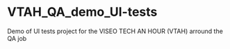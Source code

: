 # VTAH_QA_demo_UI-tests
Demo of UI tests project for the VISEO TECH AN HOUR (VTAH) arround the QA job
